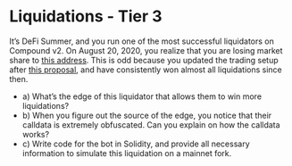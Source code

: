 # Liquidations - Tier 3
It’s DeFi Summer, and you run one of the most successful liquidators on Compound v2. On August 20, 2020, you realize that you are losing market share to [this address](https://etherscan.io/tx/0xec4f2ab36afa4fac4ba79b1ca67165c61c62c3bb6a18271c18f42a6bdfdb533d). This is odd because you updated the trading setup after [this proposal](https://compound.finance/governance/proposals/19), and have consistently won almost all liquidations since then.


- a) What’s the edge of this liquidator that allows them to win more liquidations?
- b) When you figure out the source of the edge, you notice that their calldata is extremely obfuscated. Can you explain on how the calldata works?
- c) Write code for the bot in Solidity, and provide all necessary information to simulate this liquidation on a mainnet fork.
